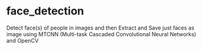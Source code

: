 # face_detection
Detect face(s) of people in images and then Extract and Save just faces as image using MTCNN (Multi-task Cascaded Convolutional Neural Networks) and OpenCV
